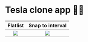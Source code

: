 # Tesla clone app 🚗🔌

|                        Flatlist                 |                      Snap to interval            |
| :---------------------------------------------: | :----------------------------------------------: |
| ![](https://github-images-jusav.s3.eu-central-1.amazonaws.com/teslaclone.jpg)  | ![](https://github-images-jusav.s3.eu-central-1.amazonaws.com/SVID_20211229_151235_1.gif)  |
